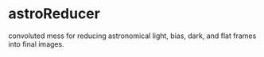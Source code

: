 # astroReducer
convoluted mess for reducing astronomical light, bias, dark, and flat frames into final images.

